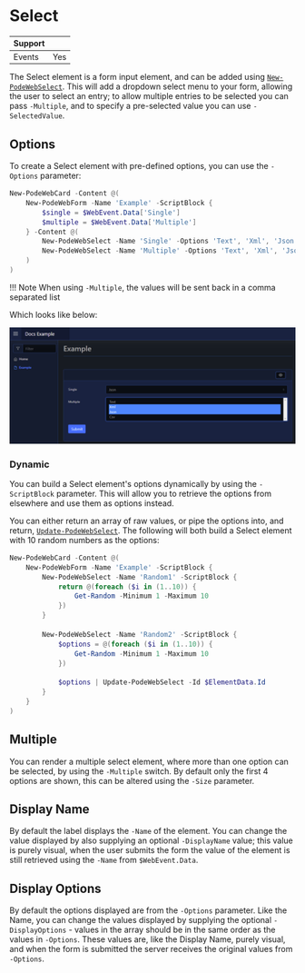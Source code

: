 # Select

| Support | |
| ------- |-|
| Events | Yes |

The Select element is a form input element, and can be added using [`New-PodeWebSelect`](../../../Functions/Elements/New-PodeWebSelect). This will add a dropdown select menu to your form, allowing the user to select an entry; to allow multiple entries to be selected you can pass `-Multiple`, and to specify a pre-selected value you can use `-SelectedValue`.

## Options

To create a Select element with pre-defined options, you can use the `-Options` parameter:

```powershell
New-PodeWebCard -Content @(
    New-PodeWebForm -Name 'Example' -ScriptBlock {
        $single = $WebEvent.Data['Single']
        $multiple = $WebEvent.Data['Multiple']
    } -Content @(
        New-PodeWebSelect -Name 'Single' -Options 'Text', 'Xml', 'Json', 'Csv' -SelectedValue 'Json'
        New-PodeWebSelect -Name 'Multiple' -Options 'Text', 'Xml', 'Json', 'Csv' -Multiple
    )
)
```

!!! Note
    When using `-Multiple`, the values will be sent back in a comma separated list

Which looks like below:

![select](../../../images/select.png)

### Dynamic

You can build a Select element's options dynamically by using the `-ScriptBlock` parameter. This will allow you to retrieve the options from elsewhere and use them as options instead.

You can either return an array of raw values, or pipe the options into, and return, [`Update-PodeWebSelect`](../../../Functions/Outputs/Update-PodeWebSelect). The following will both build a Select element with 10 random numbers as the options:

```powershell
New-PodeWebCard -Content @(
    New-PodeWebForm -Name 'Example' -ScriptBlock {
        New-PodeWebSelect -Name 'Random1' -ScriptBlock {
            return @(foreach ($i in (1..10)) {
                Get-Random -Minimum 1 -Maximum 10
            })
        }

        New-PodeWebSelect -Name 'Random2' -ScriptBlock {
            $options = @(foreach ($i in (1..10)) {
                Get-Random -Minimum 1 -Maximum 10
            })

            $options | Update-PodeWebSelect -Id $ElementData.Id
        }
    }
)
```

## Multiple

You can render a multiple select element, where more than one option can be selected, by using the `-Multiple` switch. By default only the first 4 options are shown, this can be altered using the `-Size` parameter.

## Display Name

By default the label displays the `-Name` of the element. You can change the value displayed by also supplying an optional `-DisplayName` value; this value is purely visual, when the user submits the form the value of the element is still retrieved using the `-Name` from `$WebEvent.Data`.

## Display Options

By default the options displayed are from the `-Options` parameter. Like the Name, you can change the values displayed by supplying the optional `-DisplayOptions` - values in the array should be in the same order as the values in `-Options`. These values are, like the Display Name, purely visual, and when the form is submitted the server receives the original values from `-Options`.
